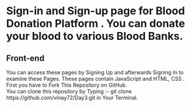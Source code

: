 <h1>Sign-in and Sign-up page for Blood Donation Platform . You can donate your blood to various Blood Banks.</h1>
<h2>Front-end</h2>
You can access these pages by Signing Up and afterwards Signing In to examine these Pages.
These pages contain JavaScript and HTML, CSS . <br>
First you have to Fork This Repository on GitHub.<br>
You can clone this repository by Typing :- git clone https://github.com/vinay72/Day3.git in Your Terminal.
